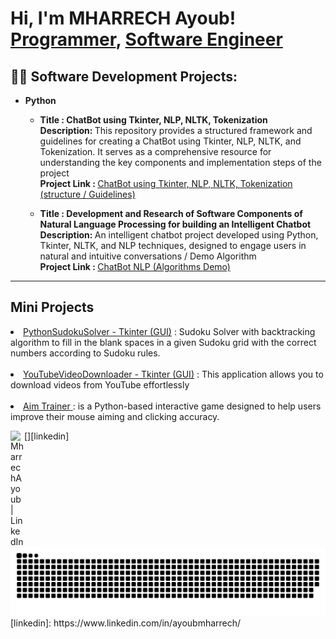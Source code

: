 <h1>Hi, I'm MHARRECH Ayoub! <br/><a href="#">Programmer</a>, <a href="#">Software Engineer</a></h1>

<h2>👨‍💻 Software Development Projects:</h2>

- <b>Python</b>
  - <strong>Title : ChatBot using Tkinter, NLP, NLTK, Tokenization</strong>
    <br><strong>Description: </strong> This repository provides a structured framework and guidelines for creating a ChatBot using Tkinter, NLP, NLTK, and Tokenization. It serves as a comprehensive resource for understanding the key components and implementation steps of the project
    <br><strong>Project Link :  </strong> [ChatBot using Tkinter, NLP, NLTK, Tokenization (structure / Guidelines)](https://github.com/Amsmoox/ChatBot-using-Tkinter-NLP-NLTK-Tokenization)

  - <strong>Title : Development and Research of Software Components of Natural Language Processing for building an Intelligent Chatbot</strong>
    <br><strong>Description: </strong> An intelligent chatbot project developed using Python, Tkinter, NLTK, and NLP techniques, designed to engage users in natural and intuitive conversations / Demo Algorithm
    <br><strong>Project Link :  </strong> [ChatBot NLP (Algorithms Demo)](https://github.com/Amsmoox/ChatBotNLP)

-----------------------------------------------------------
<h2><strong>Mini Projects</strong></h2>
<li><a href="https://github.com/Amsmoox/PythonSudokuSolver" >PythonSudokuSolver - Tkinter (GUI)</a>  : Sudoku Solver with backtracking algorithm to fill in the blank spaces in a given Sudoku grid with the correct numbers according to Sudoku rules.</li>
<br>
<li><a href="https://github.com/Amsmoox/YouTubeVideoDownloader_Tkinter" >YouTubeVideoDownloader - Tkinter (GUI)</a> : This application allows you to download videos from YouTube effortlessly
</li>
<br>
<li><a href="https://github.com/Amsmoox/AimTrainer" >Aim Trainer </a> : is a Python-based interactive game designed to help users improve their mouse aiming and clicking accuracy.
</li>

[<img align="left" alt="MharrechAyoub | LinkedIn" width="22px" src="https://cdn.jsdelivr.net/npm/simple-icons@v3/icons/linkedin.svg" />][linkedin]

<div align="center">
  <a href="https://1999azzar.github.io/1999AZZAR/">
  <img src="https://github.com/1999AZZAR/1999AZZAR/blob/main/resources/img/grid-snake.svg" alt="snake"></a>
</div>
[linkedin]: https://www.linkedin.com/in/ayoubmharrech/
